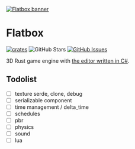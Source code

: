 [![Flatbox banner](https://konceptosociala.eu.org/img/flatbox.jpg)](https://konceptosociala.eu.org/flatbox)

# Flatbox

[![crates](https://img.shields.io/crates/v/flatbox.svg?style=flat-square)](https://crates.io/crates/flatbox)
![GitHub Stars](https://img.shields.io/github/stars/konceptosociala/flatbox?style=flat-square&color=orange)
[![GitHub Issues](https://img.shields.io/github/issues/konceptosociala/flatbox?color=green&style=flat-square)](https://github.com/konceptosociala/flatbox/issues)

3D Rust game engine with [the editor written in C#](https://github.com/konceptosociala/FlatboxEditor).

## Todolist

- [ ] texture serde, clone, debug
- [ ] serializable component
- [ ] time management / delta_time
- [ ] schedules
- [ ] pbr
- [ ] physics
- [ ] sound
- [ ] lua